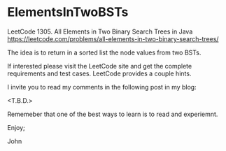 # ElementsInTwoBSTs
LeetCode 1305. All Elements in Two Binary Search Trees in Java
https://leetcode.com/problems/all-elements-in-two-binary-search-trees/

The idea is to return in a sorted list the node values from two BSTs.

If interested please visit the LeetCode site and get the complete 
requirements and test cases.
LeetCode provides a couple hints.

I invite you to read my comments in the following post in my blog:

<T.B.D.>

Rememeber that one of the best ways to learn is to read and experiemnt.

Enjoy;

John
